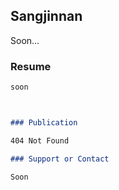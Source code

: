 ## Sangjinnan

Soon...

### Resume


```markdown
soon



### Publication

404 Not Found

### Support or Contact

Soon
